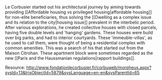 ---
---

Le Corbusier started out his architectural journey by aiming towards providing [[Affordable housing vs privileged housing|affordable housing]] for non-elite beneficiaries, thus solving the [[Dwelling as a complex issue and its relation to the city|housing issue]] prevalent in the interbelic period. After various explorations, he created collective houses with closed parcels, having five double levels and 'hanging' gardens. These houses were build over big parks, and had to interior courtyards. These 'immeuble-villas', as he used to call them, were thought of being a residential complex with common amenities. This was a search of his that started out from the Maison Citrohan. These apartment block were sometimes regarded as the new [[Paris and the Haussmanian regulations|rapport buildings]].

Resource: http://www.fondationlecorbusier.fr/corbuweb/morpheus.aspx?sysId=13&IrisObjectId=5879&sysLanguage=en-en&sysParentId=65